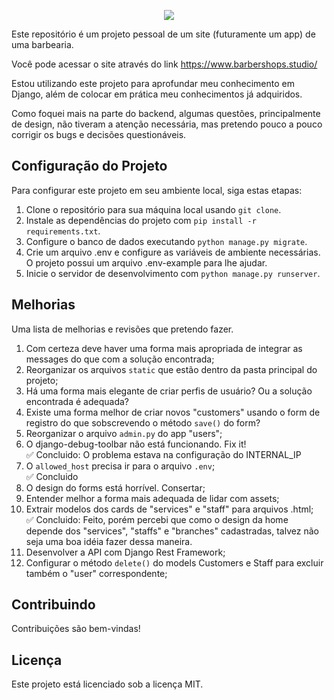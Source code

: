 <p align="center">
  <img src="https://github.com/wsvincent/awesome-django/raw/main/assets/django-logo-negative.svg" />
</p>

Este repositório é um projeto pessoal de um site (futuramente um app) de uma barbearia.

Você pode acessar o site através do link https://www.barbershops.studio/

Estou utilizando este projeto para aprofundar meu conhecimento em Django, além de colocar em prática meu conhecimentos já adquiridos.

Como foquei mais na parte do backend, algumas questões, principalmente de design, não tiveram a atenção necessária, mas pretendo pouco a pouco corrigir os bugs e decisões questionáveis.


## Configuração do Projeto
Para configurar este projeto em seu ambiente local, siga estas etapas:

1. Clone o repositório para sua máquina local usando `git clone`.
2. Instale as dependências do projeto com `pip install -r requirements.txt`.
3. Configure o banco de dados executando `python manage.py migrate`.
4. Crie um arquivo .env e configure as variáveis de ambiente necessárias. O projeto possui um arquivo .env-example para lhe ajudar.
5. Inicie o servidor de desenvolvimento com `python manage.py runserver`.

## Melhorias
Uma lista de melhorias e revisões que pretendo fazer.

1. Com certeza deve haver uma forma mais apropriada de integrar as messages do que com a solução encontrada;
2. Reorganizar os arquivos `static` que estão dentro da pasta principal do projeto;
3. Há uma forma mais elegante de criar perfis de usuário? Ou a solução encontrada é adequada?
4. Existe uma forma melhor de criar novos "customers" usando o form de registro do que sobscrevendo o método `save()` do form?
5. Reorganizar o arquivo `admin.py` do app "users";
6. O django-debug-toolbar não está funcionando. Fix it!
  <br>✅ Concluido:  O problema estava na configuração do INTERNAL_IP
8. O `allowed_host` precisa ir para o arquivo `.env`;
  <br>✅ Concluido
10. O design do forms está horrível. Consertar;
11. Entender melhor a forma mais adequada de lidar com assets;
12. Extrair modelos dos cards de "services" e "staff" para arquivos .html;
  <br>✅ Concluido: Feito, porém percebi que como o design da home depende dos "services", "staffs" e "branches" cadastradas, talvez não seja uma boa idéia fazer dessa maneira. 
14. Desenvolver a API com Django Rest Framework;
15. Configurar o método `delete()` do models Customers e Staff para excluir também o "user" correspondente;

## Contribuindo
Contribuições são bem-vindas!

## Licença
Este projeto está licenciado sob a licença MIT.
